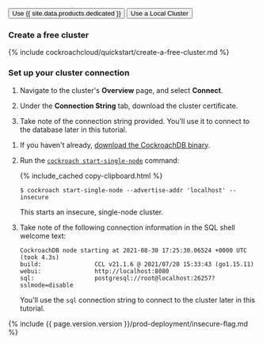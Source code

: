 
<div class="filters clearfix">
  <button class="filter-button page-level" data-scope="cockroachcloud">Use {{ site.data.products.dedicated }}</button>
  <button class="filter-button page-level" data-scope="local">Use a Local Cluster</button>
</div>

<section class="filter-content" markdown="1" data-scope="cockroachcloud">

### Create a free cluster

{% include cockroachcloud/quickstart/create-a-free-cluster.md %}

### Set up your cluster connection

1. Navigate to the cluster's **Overview** page, and select **Connect**.

1. Under the **Connection String** tab, download the cluster certificate.

1. Take note of the connection string provided. You'll use it to connect to the database later in this tutorial.

</section>

<section class="filter-content" markdown="1" data-scope="local">

1. If you haven't already, [download the CockroachDB binary](install-cockroachdb.html).
1. Run the [`cockroach start-single-node`](cockroach-start-single-node.html) command:

    {% include_cached copy-clipboard.html %}
    ~~~ shell
    $ cockroach start-single-node --advertise-addr 'localhost' --insecure
    ~~~

    This starts an insecure, single-node cluster.
1. Take note of the following connection information in the SQL shell welcome text:

    ~~~
    CockroachDB node starting at 2021-08-30 17:25:30.06524 +0000 UTC (took 4.3s)
    build:               CCL v21.1.6 @ 2021/07/20 15:33:43 (go1.15.11)
    webui:               http://localhost:8080
    sql:                 postgresql://root@localhost:26257?sslmode=disable
    ~~~

    You'll use the `sql` connection string to connect to the cluster later in this tutorial.


{% include {{ page.version.version }}/prod-deployment/insecure-flag.md %}

</section>